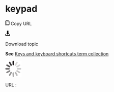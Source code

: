 # keypad

![Copy URL](media/keypad/Copy.png)
Copy URL

![Download](media/keypad/Download.png)

Download topic

**See** [Keys and keyboard shortcuts term collection](https://worldready.cloudapp.net/Styleguide/Read?id=2700&topicid=27401)

![In progress](media/keypad/activity-large.gif)

URL :
